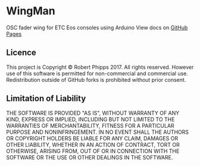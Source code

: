 # WingMan
OSC fader wing for ETC Eos consoles using Arduino
View docs on [GitHub Pages](https://rphi.github.io/WingMan/)

## Licence
This project is Copyright © Robert Phipps 2017. All rights reserved.
However use of this software is permitted for non-commercial and commercial use. 
Redistribution outside of GitHub forks is prohibited without prior consent.

## Limitation of Liability
THE SOFTWARE IS PROVIDED "AS IS", WITHOUT WARRANTY OF ANY KIND, EXPRESS OR IMPLIED, INCLUDING BUT NOT LIMITED TO THE WARRANTIES OF MERCHANTABILITY, FITNESS FOR A PARTICULAR PURPOSE AND NONINFRINGEMENT. IN NO EVENT SHALL THE AUTHORS OR COPYRIGHT HOLDERS BE LIABLE FOR ANY CLAIM, DAMAGES OR OTHER LIABILITY, WHETHER IN AN ACTION OF CONTRACT, TORT OR OTHERWISE, ARISING FROM, OUT OF OR IN CONNECTION WITH THE SOFTWARE OR THE USE OR OTHER DEALINGS IN THE SOFTWARE.
